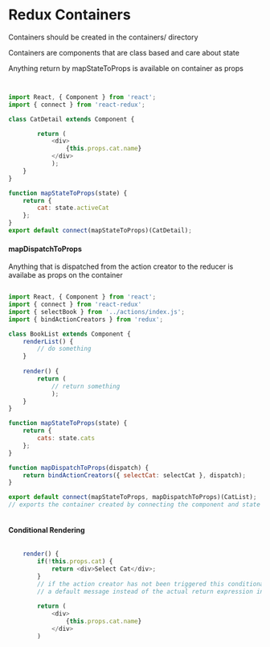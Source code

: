 Redux Containers
===


Containers should be created in the containers/ directory

Containers are components that are class based and care about state

Anything return by mapStateToProps is available on container as props

``` javascript


import React, { Component } from 'react';
import { connect } from 'react-redux';

class CatDetail extends Component {

        return (
            <div>
                {this.props.cat.name}
            </div>
            );
    }
}

function mapStateToProps(state) {
    return {
        cat: state.activeCat
    };
}
export default connect(mapStateToProps)(CatDetail);


```

#### mapDispatchToProps


Anything that is dispatched from the action creator to the reducer is availabe as props on the container


``` javascript

import React, { Component } from 'react';
import { connect } from 'react-redux'
import { selectBook } from '../actions/index.js';
import { bindActionCreators } from 'redux';

class BookList extends Component {
    renderList() {
        // do something
    }
    
    render() {
        return (
            // return something
            );
    }
}

function mapStateToProps(state) {
    return {
        cats: state.cats
    };
}

function mapDispatchToProps(dispatch) {
    return bindActionCreators({ selectCat: selectCat }, dispatch);
}

export default connect(mapStateToProps, mapDispatchToProps)(CatList);
// exports the container created by connecting the component and state



```

#### Conditional Rendering

``` javascript

    render() {
        if(!this.props.cat) {
            return <div>Select Cat</div>;
        }
        // if the action creator has not been triggered this conditional will render
        // a default message instead of the actual return expression in the component
        
        return (
            <div>
                {this.props.cat.name}
            </div>
        )
```
